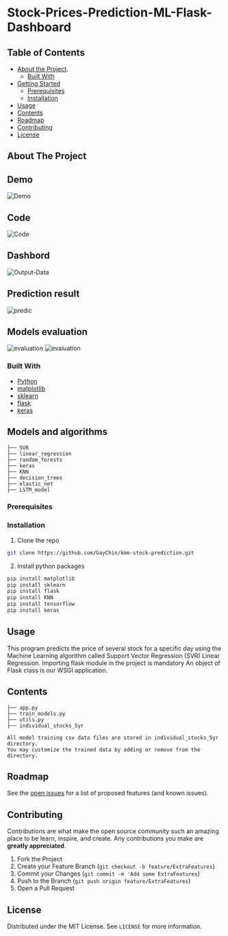 # Stock-Prices-Prediction-ML-Flask-Dashboard

<!-- TABLE OF CONTENTS -->
## Table of Contents

* [About the Project](#about-the-project).
  * [Built With](#built-with)
* [Getting Started](#getting-started)
  * [Prerequisites](#prerequisites)
  * [Installation](#installation)
* [Usage](#usage)
* [Contents](#contents)
* [Roadmap](#roadmap)
* [Contributing](#contributing)
* [License](#license)

<!-- ABOUT THE PROJECT -->
## About The Project
## Demo
![Demo](https://github.com/Zeeshanahmad4/Stock-Prices-Prediction-ML-Flask-Dashboard/blob/master/pics/ezgif.com-video-to-gif.gif)

## Code
![Code](https://github.com/Zeeshanahmad4/Stock-Prices-Prediction-ML-Flask-Dashboard/blob/master/pics/code.PNG)

## Dashbord
![Output-Data](https://github.com/Zeeshanahmad4/Stock-Prices-Prediction-ML-Flask-Dashboard/blob/master/pics/Capture3.PNG)


## Prediction result
![predic](https://github.com/Zeeshanahmad4/Stock-Prices-Prediction-ML-Flask-Dashboard/blob/master/pics/Capture1.PNG)

## Models evaluation
![evaluation](https://github.com/Zeeshanahmad4/Stock-Prices-Prediction-ML-Flask-Dashboard/blob/master/pics/Capture2.PNG)
![evaluation](https://github.com/Zeeshanahmad4/Stock-Prices-Prediction-ML-Flask-Dashboard/blob/master/pics/Plot.png)

### Built With
* [Python](https://www.python.org/)
* [matplotlib](https://matplotlib.org/)
* [sklearn](https://scikit-learn.org/)
* [flask](https://flask.palletsprojects.com/en/2.1.x/)
* [keras](https://keras.io/)

## Models and algorithms

```
├── SVR
├── linear_regression
├── random_forests
├── keras
├── KNN
├── decision_trees
├── elastic_net
├── LSTM_model

```

### Prerequisites

### Installation
1. Clone the repo
```sh
git clone https://github.com/GayChin/kme-stock-prediction.git
```

2. Install python packages
```sh
pip install matplotlib
pip install sklearn
pip install flask
pip install KNN
pip install tensorflow
pip install keras
```

<!-- USAGE EXAMPLES -->
## Usage

This program predicts the price of several stock for a specific day using the Machine Learning algorithm called Support Vector Regression (SVR) Linear Regression.
Importing flask module in the project is mandatory
An object of Flask class is our WSGI application.


## Contents

```
├── app.py
├── train_models.py
├── utils.py
├── individual_stocks_5yr

All model training csv data files are stored in individual_stocks_5yr directory. 
You may customize the trained data by adding or remove from the directory.
```

<!-- ROADMAP -->
## Roadmap
See the [open issues](https://github.com/GayChin/kme-stock-prediction/issues) for a list of proposed features (and known issues).

<!-- CONTRIBUTING -->
## Contributing

Contributions are what make the open source community such an amazing place to be learn, inspire, and create. Any contributions you make are **greatly appreciated**.

1. Fork the Project
2. Create your Feature Branch (`git checkout -b feature/ExtraFeatures`)
3. Commit your Changes (`git commit -m 'Add some ExtraFeatures`)
4. Push to the Branch (`git push origin feature/ExtraFeatures`)
5. Open a Pull Request

<!-- LICENSE -->
## License
Distributed under the MIT License. See `LICENSE` for more information.